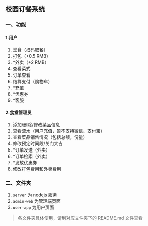 ## 校园订餐系统

### 一、功能

#### 1.用户

1. 堂食（扫码取餐）
2. 打包（+0.5 RMB）
3. *外卖（+2 RMB）
4. 查看菜式
5. 订单查看
6. 结算支付（购物车）
7. *充值
8. *优惠券
9. *客服

#### 2.食堂管理员

1. 添加/删除/修改菜品信息
2. 查看流水（用户充值，暂不支持微信、支付宝）
3. 查看菜品销售情况（包括总额，份量）
4. 修改预定时间段/关门大吉
5. *订单发送（外卖）
6. *订单检索（外卖）
7. *发放优惠券
8. 修改打包费用和外卖费用


### 二、文件夹
1. `server` 为 nodejs 服务
2. `admin-web` 为管理端页面
3. `user-app` 为用户页面
> 各文件夹具体使用，请到对应文件夹下的 README.md 文件查看
